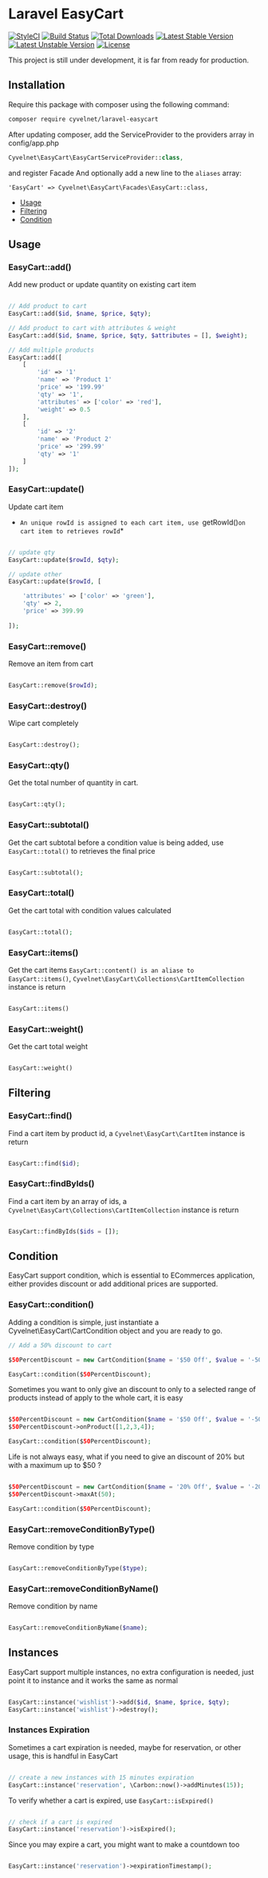 Laravel EasyCart
================
[![StyleCI](https://styleci.io/repos/92111884/shield?branch=master)](https://styleci.io/repos/92111884)
[![Build Status](https://travis-ci.org/Cyvelnet/laravel-easycart.svg?branch=master)](https://travis-ci.org/Cyvelnet/laravel-easycart)
[![Total Downloads](https://poser.pugx.org/cyvelnet/laravel-easycart/downloads)](https://packagist.org/packages/cyvelnet/laravel-easycart)
[![Latest Stable Version](https://poser.pugx.org/cyvelnet/laravel-easycart/v/stable)](https://packagist.org/packages/cyvelnet/laravel-easycart)
[![Latest Unstable Version](https://poser.pugx.org/cyvelnet/laravel-easycart/v/unstable)](https://packagist.org/packages/cyvelnet/laravel-easycart)
[![License](https://poser.pugx.org/cyvelnet/laravel-easycart/license)](https://packagist.org/packages/cyvelnet/laravel-easycart)

This project is still under development, it is far from ready for production.

## Installation
Require this package with composer using the following command:
````bash 
composer require cyvelnet/laravel-easycart
````
After updating composer, add the ServiceProvider to the providers array in config/app.php 
````php
Cyvelnet\EasyCart\EasyCartServiceProvider::class,
````

and register Facade
And optionally add a new line to the `aliases` array:

	'EasyCart' => Cyvelnet\EasyCart\Facades\EasyCart::class,

* [Usage](#usage)
* [Filtering](#filtering)
* [Condition](#condition)


## Usage

### EasyCart::add()
Add new product or update quantity on existing cart item
```php 

// Add product to cart
EasyCart::add($id, $name, $price, $qty);

// Add product to cart with attributes & weight
EasyCart::add($id, $name, $price, $qty, $attributes = [], $weight);

// Add multiple products
EasyCart::add([
    [
        'id' => '1'
        'name' => 'Product 1'
        'price' => '199.99'
        'qty' => '1',
        'attributes' => ['color' => 'red'],
        'weight' => 0.5
    ],
    [
        'id' => '2'
        'name' => 'Product 2'
        'price' => '299.99'
        'qty' => '1'
    ]
]);

```

### EasyCart::update()
Update cart item
* `An unique rowId is assigned to each cart item, use `getRowId()` on cart item to retrieves rowId `*

```php 

// update qty
EasyCart::update($rowId, $qty);

// update other 
EasyCart::update($rowId, [

    'attributes' => ['color' => 'green'],
    'qty' => 2,
    'price' => 399.99
    
]);

```

### EasyCart::remove()
Remove an item from cart

```php

EasyCart::remove($rowId);

```
### EasyCart::destroy()
Wipe cart completely

```php

EasyCart::destroy();

```

### EasyCart::qty()
Get the total number of quantity in cart.

```php 

EasyCart::qty();

```
### EasyCart::subtotal()
Get the cart subtotal before a condition value is being added, use `EasyCart::total()` to retrieves the final price

```php 

EasyCart::subtotal();

```
### EasyCart::total()
Get the cart total with condition values calculated

```php 

EasyCart::total();

```

### EasyCart::items()
Get the cart items `EasyCart::content() is an aliase to EasyCart::items()`, `Cyvelnet\EasyCart\Collections\CartItemCollection` instance is return

```php 

EasyCart::items()

```

### EasyCart::weight()
Get the cart total weight
```php 

EasyCart::weight()

```


## Filtering

### EasyCart::find()
Find a cart item by product id, a `Cyvelnet\EasyCart\CartItem` instance is return

```php 

EasyCart::find($id);

```
### EasyCart::findByIds()
Find a cart item by an array of ids, a `Cyvelnet\EasyCart\Collections\CartItemCollection` instance is return

```php 

EasyCart::findByIds($ids = []);

```

## Condition
EasyCart support condition, which is essential to ECommerces application, either provides discount or add additional prices are supported.
 
### EasyCart::condition()
Adding a condition is simple, just instantiate a Cyvelnet\EasyCart\CartCondition object and you are ready to go.

```php 
// Add a 50% discount to cart

$50PercentDiscount = new CartCondition($name = '$50 Off', $value = '-50') // you have to use a - (minus sign) to indicate a discount is expected

EasyCart::condition($50PercentDiscount);

```

Sometimes you want to only give an discount to only to a selected range of products instead of apply to the whole cart, it is easy

```php 

$50PercentDiscount = new CartCondition($name = '$50 Off', $value = '-50');
$50PercentDiscount->onProduct([1,2,3,4]);

EasyCart::condition($50PercentDiscount);

```

Life is not always easy, what if you need to give an discount of 20% but with a maximum up to $50 ?

```php 

$50PercentDiscount = new CartCondition($name = '20% Off', $value = '-20');
$50PercentDiscount->maxAt(50);

EasyCart::condition($50PercentDiscount);

```

### EasyCart::removeConditionByType()
Remove condition by type

```php 

EasyCart::removeConditionByType($type);

```

### EasyCart::removeConditionByName()

Remove condition by name

```php 

EasyCart::removeConditionByName($name);

```

## Instances
EasyCart support multiple instances, no extra configuration is needed, just point it to instance and it works the same as normal

```php 

EasyCart::instance('wishlist')->add($id, $name, $price, $qty);
EasyCart::instance('wishlist')->destroy();

```

### Instances Expiration
Sometimes a cart expiration is needed, maybe for reservation, or other usage, this is handful in EasyCart

```php 

// create a new instances with 15 minutes expiration
EasyCart::instance('reservation', \Carbon::now()->addMinutes(15));

```

To verify whether a cart is expired, use `EasyCart::isExpired()`

``` php 

// check if a cart is expired
EasyCart::instance('reservation')->isExpired();

```

Since you may expire a cart, you might want to make a countdown too

```php 

EasyCart::instance('reservation')->expirationTimestamp();

```
